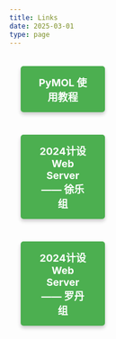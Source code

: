 ```yaml
---
title: Links
date: 2025-03-01
type: page
---
```

<div style="text-align:center; padding: 20px; width:150px;">
  <a href="https://github.com/shmily-ld/PyMOL" style="display: inline-block; background-color: #4CAF50; color: white; padding: 15px 30px; font-size: 18px; font-weight: bold; text-align: center; text-decoration: none; border-radius: 5px; box-shadow: 0 4px 6px rgba(0,0,0,0.2); transition: background-color 0.3s;">
    PyMOL 使用教程
  </a>
</div>

<div style="text-align:center; padding: 20px; width:150px;">
  <a href="https://github.com/shmily-ld/PyMOL" style="display: inline-block; background-color: #4CAF50; color: white; padding: 15px 30px; font-size: 18px; font-weight: bold; text-align: center; text-decoration: none; border-radius: 5px; box-shadow: 0 4px 6px rgba(0,0,0,0.2); transition: background-color 0.3s;">
    2024计设Web Server —— 徐乐组
  </a>
</div>

<div style="text-align:center; padding: 20px; width:150px;">
  <a href="https://github.com/shmily-ld/PyMOL" style="display: inline-block; background-color: #4CAF50; color: white; padding: 15px 30px; font-size: 18px; font-weight: bold; text-align: center; text-decoration: none; border-radius: 5px; box-shadow: 0 4px 6px rgba(0,0,0,0.2); transition: background-color 0.3s;">
    2024计设Web Server —— 罗丹组
  </a>
</div>
